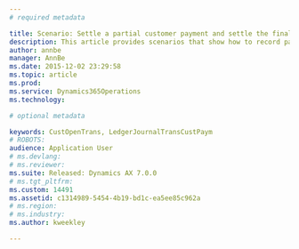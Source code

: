 ```yaml
---
# required metadata

title: Scenario: Settle a partial customer payment and settle the final payment in full before the discount date | Microsoft Docs
description: This article provides scenarios that show how to record partial payments for a customer and take cash discounts within the cash discount period.
author: annbe
manager: AnnBe
ms.date: 2015-12-02 23:29:58
ms.topic: article
ms.prod: 
ms.service: Dynamics365Operations
ms.technology: 

# optional metadata

keywords: CustOpenTrans, LedgerJournalTransCustPaym
# ROBOTS: 
audience: Application User
# ms.devlang: 
# ms.reviewer: 
ms.suite: Released: Dynamics AX 7.0.0
# ms.tgt_pltfrm: 
ms.custom: 14491
ms.assetid: c1314989-5454-4b19-bd1c-ea5ee85c962a
# ms.region: 
# ms.industry: 
ms.author: kweekley

---
```



